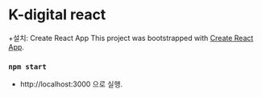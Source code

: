 # K-digital react
+설치: Create React App
This project was bootstrapped with [Create React App](https://github.com/facebook/create-react-app).

### `npm start`

+ http://localhost:3000 으로 실행.
